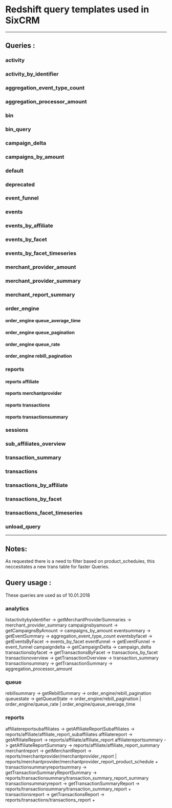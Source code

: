 # Redshift query templates used in SixCRM

--------------------------------------------------------------------------------

## Queries :

### activity

### activity_by_identifier

### aggregation_event_type_count

### aggregation_processor_amount

### bin

### bin_query

### campaign_delta

### campaigns_by_amount

### default

### deprecated

### event_funnel

### events

### events_by_affiliate

### events_by_facet

### events_by_facet_timeseries

### merchant_provider_amount

### merchant_provider_summary

### merchant_report_summary

### order_engine

#### order_engine queue_average_time

#### order_engine queue_pagination

#### order_engine queue_rate

#### order_engine rebill_pagination

### reports

#### reports affiliate

#### reports merchantprovider

#### reports transactions

#### reports transactionsummary

### sessions

### sub_affiliates_overview

### transaction_summary

### transactions

### transactions_by_affiliate

### transactions_by_facet

### transactions_facet_timeseries

### unload_query

--------------------------------------------------------------------------------

## Notes:

As requested there is a need to filter based on product_schedules, this neccesitates a new trans table for faster Queries.

## Query usage :

These queries are used as of 10.01.2018

### analytics
listactivitybyidentifier -> getMerchantProviderSummaries -> merchant_provider_summary
campaignsbyamount -> getCampaignsByAmount -> campaigns_by_amount
eventsummary -> getEventSummary -> aggregation_event_type_count
eventsbyfacet -> getEventsByFacet -> events_by_facet
eventfunnel -> getEventFunnel -> event_funnel
campaigndelta -> getCampaignDelta -> campaign_delta
transactionsbyfacet -> getTransactionsByFacet -> transactions_by_facet
transactionoverview -> getTransactionOverview -> transaction_summary
transactionsummary -> getTransactionSummary -> aggregation_processor_amount

### queue
rebillsummary -> getRebillSummary -> order_engine/rebill_pagination
queuestate -> getQueueState -> order_engine/rebill_pagination | order_engine/queue_rate | order_engine/queue_average_time

### reports
affiliatereportsubaffiliates -> getAffiliateReportSubaffiliates -> reports/affiliate/affiliate_report_subaffiliates
affiliatereport -> getAffiliateReport -> reports/affiliate/affiliate_report
affiliatereportsummary -> getAffiliateReportSummary -> reports/affiliate/affiliate_report_summary
merchantreport -> getMerchantReport -> reports/merchantprovider/merchantprovider_report | reports/merchantprovider/merchantprovider_report_product_schedule +
transactionsummaryreportsummary -> getTransactionSummaryReportSummary -> reports/transactionsummary/transaction_summary_report_summary transactionsummaryreport -> getTransactionSummaryReport -> reports/transactionsummary/transaction_summary_report +
transactionsreport -> getTransactionsReport -> reports/transactions/transactions_report +
